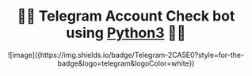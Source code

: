 <h1 align="center">
  🐱‍💻 Telegram Account Check bot using <a href="https://www.python.org/">Python3</a> 🐱‍💻
</h1>

<div align="center">
![image]({https://img.shields.io/badge/Telegram-2CA5E0?style=for-the-badge&logo=telegram&logoColor=white})
  
<div>
